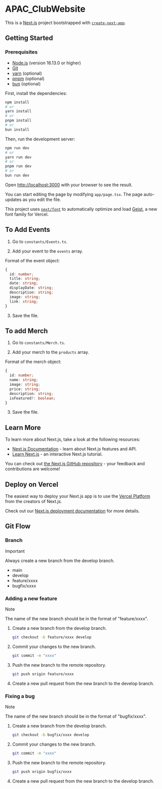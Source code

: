 # APAC_ClubWebsite

This is a [Next.js](https://nextjs.org) project bootstrapped with [`create-next-app`](https://nextjs.org/docs/app/api-reference/cli/create-next-app).

## Getting Started

### Prerequisites

- [Node.js](https://nodejs.org/en/download/) (version 16.13.0 or higher)
- [Git](https://git-scm.com/downloads)
- [yarn](https://classic.yarnpkg.com/en/docs/install) (optional)
- [pnpm](https://pnpm.io/installation) (optional)
- [bun](https://bun.sh/install) (optional)

First, install the dependencies:

```bash
npm install
# or
yarn install
# or
pnpm install
# or
bun install
```

Then, run the development server:

```bash
npm run dev
# or
yarn run dev
# or
pnpm run dev
# or
bun run dev
```

Open [http://localhost:3000](http://localhost:3000) with your browser to see the result.

You can start editing the page by modifying `app/page.tsx`. The page auto-updates as you edit the file.

This project uses [`next/font`](https://nextjs.org/docs/app/building-your-application/optimizing/fonts) to automatically optimize and load [Geist](https://vercel.com/font), a new font family for Vercel.

## To Add Events

1. Go to `constants/Events.ts`.

2. Add your event to the `events` array.

Format of the event object:

```typescript
{
  id: number;
  title: string;
  date: string;
  displayDate: string;
  description: string;
  image: string;
  link: string;
}
```

3. Save the file.

## To add Merch

1. Go to `constants/Merch.ts`.

2. Add your merch to the `products` array.

Format of the merch object:

```typescript
{
  id: number;
  name: string;
  image: string;
  price: string;
  description: string;
  isFeatured?: boolean;
}
```

3. Save the file.

## Learn More

To learn more about Next.js, take a look at the following resources:

- [Next.js Documentation](https://nextjs.org/docs) - learn about Next.js features and API.
- [Learn Next.js](https://nextjs.org/learn) - an interactive Next.js tutorial.

You can check out [the Next.js GitHub repository](https://github.com/vercel/next.js) - your feedback and contributions are welcome!

## Deploy on Vercel

The easiest way to deploy your Next.js app is to use the [Vercel Platform](https://vercel.com/new?utm_medium=default-template&filter=next.js&utm_source=create-next-app&utm_campaign=create-next-app-readme) from the creators of Next.js.

Check out our [Next.js deployment documentation](https://nextjs.org/docs/app/building-your-application/deploying) for more details.

## Git Flow

### Branch

> [!IMPORTANT]
> Always create a new branch from the develop branch.

- main
- develop
- feature/xxxx
- bugfix/xxxx

### Adding a new feature

> [!NOTE]
> The name of the new branch should be in the format of "feature/xxxx".

1. Create a new branch from the develop branch.

   ```bash
   git checkout -b feature/xxxx develop
   ```

2. Commit your changes to the new branch.

   ```bash
   git commit -m "xxxx"
   ```

3. Push the new branch to the remote repository.

   ```bash
   git push origin feature/xxxx
   ```

4. Create a new pull request from the new branch to the develop branch.

### Fixing a bug

> [!NOTE]
> The name of the new branch should be in the format of "bugfix/xxxx".

1. Create a new branch from the develop branch.

   ```bash
   git checkout -b bugfix/xxxx develop
   ```

2. Commit your changes to the new branch.

   ```bash
   git commit -m "xxxx"
   ```

3. Push the new branch to the remote repository.

   ```bash
   git push origin bugfix/xxxx
   ```

4. Create a new pull request from the new branch to the develop branch.
